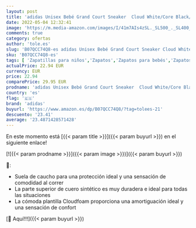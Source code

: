 ```yaml
---
layout: post
title: 'adidas Unisex Bebé Grand Court Sneaker  Cloud White/Core Black/Cloud White  25 EU'
date: 2022-05-04 12:32:41
image: 'https://m.media-amazon.com/images/I/41m7AIs4zSL._SL500_._SL400_.jpg'
comments: true
category: ofertas
author: 'tole.es'
slug: 'B07QCC74Q8-es adidas Unisex Bebé Grand Court Sneaker Cloud White/Core...'
sku: 'B07QCC74Q8-es'
tags: [ 'Zapatillas para niños','Zapatos','Zapatos para bebés','Zapatos para niños','Zapatos y complementos','adidas','bebé','🇪🇸', ]
actualPrice: 22.94 EUR
currency: EUR
price: 22.94
comparePrice: 29.95 EUR
prodname: 'adidas Unisex Bebé Grand Court Sneaker  Cloud White/Core Black/Cloud White  25 EU'
country: 'es'
flag: '🇪🇸'
brand: 'adidas'
buyurl: 'https://www.amazon.es/dp/B07QCC74Q8/?tag=tolees-21'
descuento: '23.41'
average: '23.4871428571428'
---
```


En este momento está [{{< param title >}}]({{< param buyurl >}}) en el siguiente enlace!

[![{{< param prodname >}}]({{< param image >}})]({{< param buyurl >}})

🔎:

- Suela de caucho para una protección ideal y una sensación de comodidad al correr
- La parte superior de cuero sintético es muy duradera e ideal para todas las situaciones
- La cómoda plantilla Cloudfoam proporciona una amortiguación ideal y una sensación de confort

[🛒 Aquí!!!]({{< param buyurl >}})
